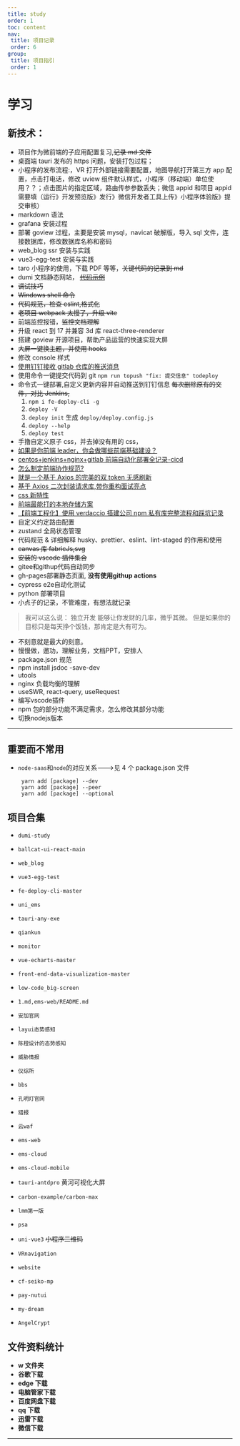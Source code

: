 ```yaml
---
title: study
order: 1
toc: content
nav:
 title: 项目记录
 order: 6
group:
 title: 项目指引
 order: 1
---
```


# 学习

## 新技术：

- 项目作为微前端的子应用配置复习,~~记录 md 文件~~
- 桌面端 tauri 发布的 https 问题，安装打包过程；
- 小程序的发布流程:，VR 打开外部链接需要配置，地图导航打开第三方 app 配置，点击打电话，修改 uview 组件默认样式，小程序（移动端）单位使用？？；点击图片的指定区域，路由传参参数丢失；微信 appid 和项目 appid 需要填（运行》开发预览版》发行》微信开发者工具上传》小程序体验版》提交审核）
- markdown 语法
- grafana 安装过程
- 部署 goview 过程，主要是安装 mysql，navicat 破解版，导入 sql 文件，连接数据库，修改数据库名称和密码
- web_blog ssr 安装与实践
- vue3-egg-test 安装与实践
- taro 小程序的使用，下载 PDF 等等，~~关键代码的记录到 md~~
- dumi 文档静态网站， ~~[代码示例][3]~~
- ~~调试技巧~~
- ~~Windows shell 命令~~
- ~~代码规范，检查 eslint,格式化~~
- ~~老项目 webpack 太慢了，升级 vite~~
- 前端监控报错，~~监控文档理解~~
- 升级 react 到 17 并兼容 3d 库 react-three-renderer
- 搭建 goview 开源项目，帮助产品运营的快速实现大屏
- ~~大屏一键换主题，并使用 hooks~~
- 修改 console 样式
- [使用钉钉接收 gitlab 仓库的推送消息][10]
- 使用命令一键提交代码到 git `npm run topush "fix: 提交信息" todeploy`
- 命令式一键部署,自定义更新内容并自动推送到钉钉信息 ~~每次删除原有的文件，对比 Jenkins,~~
  1. `npm i fe-deploy-cli -g`
  2. `deploy -V`
  3. `deploy init` 生成 `deploy/deploy.config.js`
  4. `deploy --help`
  5. `deploy test`
- 手撸自定义原子 css，并去掉没有用的 css，
- [如果是你前端 leader，你会做哪些前端基础建设？][1]
- [centos+jenkins+nginx+gitlab 前端自动化部署全记录-cicd][2]
- [怎么制定前端协作规范?][4]
- [就是一个基于 Axios 的完美的双 token 无感刷新][5]
- [基于 Axios 二次封装请求库,带你重构面试亮点][7]
- [css 新特性][6]
- [前端最能打的本地存储方案][8]
- [【前端工程化】使用 verdaccio 搭建公司 npm 私有库完整流程和踩坑记录][9]
- 自定义约定路由配置
- zustand 全局状态管理
- 代码规范 & 详细解释 husky、prettier、eslint、lint-staged 的作用和使用
- ~~canvas 库 fabricJs,svg~~
- ~~安装的 vscode 插件集合~~
- gitee和githup代码自动同步
- gh-pages部署静态页面, **没有使用githup actions**
- cypress e2e自动化测试
- python 部署项目
- 小点子的记录，不管难度，有想法就记录
> 我可以这么说：
独立开发 能够让你发财的几率，微乎其微。
但是如果你的目标只是每天挣个饭钱，那肯定是大有可为。
- 不刻意就是最大的刻意。
- 慢慢做，邀功，理解业务，文档PPT，安排人
- package.json 规范
- npm install jsdoc -save-dev
- utools
- nginx 负载均衡的理解
- useSWR, react-query, useRequest
- 编写vscode插件
- npm 包的部分功能不满足需求，怎么修改其部分功能
- 切换nodejs版本
---

## 重要而不常用

- `node-saas`和`node`的对应关系--->见 4 个 package.json 文件
  ```
   yarn add [package] --dev
   yarn add [package] --peer
   yarn add [package] --optional
  ```

## 项目合集

- `dumi-study`
- `ballcat-ui-react-main`
- `web_blog`
- `vue3-egg-test`
- `fe-deploy-cli-master`
- `uni_ems`
- `tauri-any-exe`
- `qiankun`
- `monitor`
- `vue-echarts-master`
- `front-end-data-visualization-master`
- `low-code_big-screen`
- `1.md,ems-web/README.md`

- `安加官网`
- `layui态势感知`
- `陈橙设计的态势感知`
- `威胁情报`
- `仪综所`
- `bbs`
- `孔明灯官网`
- `猎报`
- `云waf`

- `ems-web`
- `ems-cloud`
- `ems-cloud-mobile`
- `tauri-antdpro` 黄河可视化大屏
- `carbon-example/carbon-max`
- `lmm第一版`
- `psa`

- `uni-vue3` ~~小程序二维码~~
- `VRnavigation`
- `website`
- `cf-seiko-mp`
- `pay-nutui`
- `my-dream`
- `AngelCrypt`
## 文件资料统计

- **w 文件夹**
- **谷歌下载**
- **edge 下载**
- **电脑管家下载**
- **百度网盘下载**
- **qq 下载**
- **迅雷下载**
- **微信下载**

---

[1]: https://mp.weixin.qq.com/s?__biz=Mzk0NTI2NDgxNQ==&mid=2247489116&idx=1&sn=27b32cab7912fe837dc4d6502dcc6a10&chksm=c319579cf46ede8a362bce85189c5f58525385c28bfe1ffe9bb4fc433f13ca754b4e93b85eab#rd '基础建设'
[2]: https://mp.weixin.qq.com/s?__biz=Mzk0NTI2NDgxNQ==&mid=2247483730&idx=1&sn=5298f4841241767ca427bef4137b1680&chksm=c3194092f46ec9841051f2c5ea52688db07a50def205e997a6a6b0c1cf1b3c8517267857a156#rd '自动化部署'
[3]: https://juejin.cn/post/7222804347830206525#heading-32 'dumi 代码示例'
[4]: https://mp.weixin.qq.com/s?__biz=Mzk0NTI2NDgxNQ==&mid=2247485514&idx=1&sn=3d2237f19081576b4b36da7df29d47e6&chksm=c319498af46ec09c5c28eb60c914c1167e362e4f4fd5e55d4f64e7eb5b8c4fca5ff56a6952b2#rd '协作规范'
[5]: https://mp.weixin.qq.com/s?__biz=Mzg5ODA5NTM1Mw==&mid=2247501075&idx=1&sn=f7a81ef54e9a75b52a310b2e54043712&chksm=c0654485f712cd932e9cd949d1e37bd44672ed17b7d70f68cad74d35913c6969e8797886bd44&mpshare=1&scene=24&srcid=082685uAmWg5qCboKPD1qfzh&sharer_sharetime=1693050648436&sharer_shareid=d0b6f47fad4bd7c2e575b22646a6eb1a#rd '基于Axios的完美的双token无感刷新'
[6]: https://mp.weixin.qq.com/s?__biz=MzA5MjQwMzQyNw==&mid=2650767684&idx=1&sn=4c08a97c082e15e6ae59ed9e2a5d6df0&chksm=886682c8bf110bde0997454a59115e7454133aeda8ee2af023f27afa587ad2ee1bf8ecd8642d&mpshare=1&scene=24&srcid=0827lLuOtNKbcLqXK3mP2RVl&sharer_sharetime=1693151494348&sharer_shareid=d0b6f47fad4bd7c2e575b22646a6eb1a#rd 'css新特性'
[7]: https://juejin.cn/post/7266308603938062391?searchId=20230920103646EAE35E6F327D2A799574#heading-9 '基于Axios二次封装请求库'
[8]: https://mp.weixin.qq.com/s/FVpa-8izlbwha063ZeN3TA '前端最能打的本地存储方案'
[9]: https://juejin.cn/post/7096701542408912933 '【前端工程化】使用verdaccio搭建公司npm私有库完整流程和踩坑记录'
[10]: https://www.codenong.com/cs109489923/ '使用钉钉接收gitlab仓库的推送消息'

